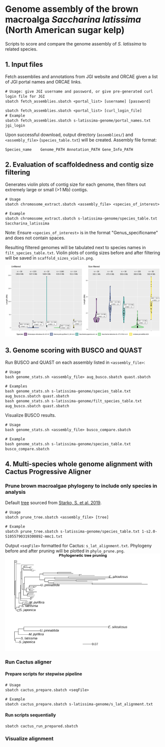 # Genome assembly of the brown macroalga *Saccharina latissima* (North American sugar kelp)
Scripts to score and compare the genome assembly of *S. latissima* to related species.

## 1. Input files
Fetch assemblies and annotations from JGI website and ORCAE given a list of JGI portal names and ORCAE links.
```
# Usage: give JGI username and password, or give pre-generated curl login file for JGI
sbatch fetch_assemblies.sbatch <portal_list> [username] [password]
```
```
sbatch fetch_assemblies.sbatch <portal_list> [curl_login_file]
# Example
sbatch fetch_assemblies.sbatch s-latissima-genome/portal_names.txt jgi_login
```
Upon successful download, output directory (`assemblies/`) and `<assembly_file>` (`species_table.txt`) will be created.
Assembly file format:
```
Species_name	Genome_PATH	Annotation_PATH	Gene_Info_PATH
```

## 2. Evaluation of scaffoldedness and contig size filtering
Generates violin plots of contig size for each genome, then filters out extremely large or small (>1 Mb) contigs.
```
# Usage
sbatch chromosome_extract.sbatch <assembly_file> <species_of_interest>
```
```
# Example
sbatch chromosome_extract.sbatch s-latissima-genome/species_table.txt Saccharina_latissima
```
Note: Ensure `<species_of_interest>` is in the format "Genus_specificname" and does not contain spaces.

Resulting filtered genomes will be tabulated next to species names in `filt_species_table.txt`. Violin plots of contig sizes before and after filtering will be saved in `scaffold_sizes_violin.png`.

![alt text](https://github.com/kdews/s-latissima-genome/blob/main/scaffold_sizes_violin.png)

## 3. Genome scoring with BUSCO and QUAST
Run BUSCO and QUAST on each assembly listed in `<assembly_file>`:
```
# Usage
bash genome_stats.sh <assembly_file> aug_busco.sbatch quast.sbatch
```
```
# Examples
bash genome_stats.sh s-latissima-genome/species_table.txt aug_busco.sbatch quast.sbatch
bash genome_stats.sh s-latissima-genome/filt_species_table.txt aug_busco.sbatch quast.sbatch
```

Visualize BUSCO results.
```
# Usage
bash genome_stats.sh <assembly_file> busco_compare.sbatch
```
```
# Example
bash genome_stats.sh s-latissima-genome/species_table.txt busco_compare.sbatch
```

## 4. Multi-species whole genome alignment with Cactus Progressive Aligner
### Prune brown macroalgae phylogeny to include only species in analysis
Default [tree](https://ars.els-cdn.com/content/image/1-s2.0-S1055790319300892-mmc1.txt) sourced from [Starko, S. et al. 2019](https://doi.org/10.1016/j.ympev.2019.04.012).
```
# Usage
sbatch prune_tree.sbatch <assembly_file> [tree]
```
```
# Example
sbatch prune_tree.sbatch s-latissima-genome/species_table.txt 1-s2.0-S1055790319300892-mmc1.txt
```
Output `<seqFile>` formatted for Cactus: `s_lat_alignment.txt`. Phylogeny before and after pruning will be plotted in `phylo_prune.png`.
![alt text](https://github.com/kdews/s-latissima-genome/blob/main/phylo_prune.png)

### Run Cactus aligner
#### Prepare scripts for stepwise pipeline
```
# Usage
sbatch cactus_prepare.sbatch <seqFile>
```
```
# Example
sbatch cactus_prepare.sbatch s-latissima-genome/s_lat_alignment.txt
```
#### Run scripts sequentially
```
sbatch cactus_run_prepared.sbatch
```

### Visualize alignment

